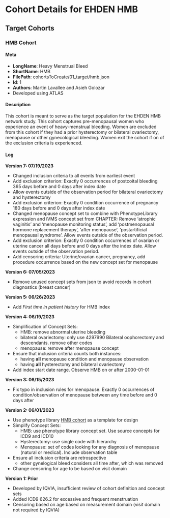 # Cohort Details for EHDEN HMB

## Target Cohorts

### HMB Cohort

#### Meta

-   **LongName**: Heavy Menstrual Bleed
-   **ShortName**: HMB
-   **FilePath**: cohortsToCreate/01_target/hmb.json
-   **Id**: 1
-   **Authors**: Martin Lavallee and Asieh Golozar
-   Developed using ATLAS

#### Description

This cohort is meant to serve as the target population for the EHDEN HMB network study. This cohort captures pre-menopausal women who experience an event of heavy-menstrual bleeding. Women are excluded from this cohort if they had a prior hysterectomy or bilateral ovariectomy, menopause or other gynecological bleeding. Women exit the cohort if on of the exclusion criteria is experienced.

#### Log

**Version 7: 07/19/2023**
- Changed inclusion criteria to all events from earliest event
- Add exclusion criterion: Exactly 0 occurrences of postcoital bleeding 365 days before and 0 days after index date
- Allow events outside of the observation period for bilateral ovariectomy and hysterectomy
- Add exclusion criterion: Exactly 0 condition occurrence of pregnancy 180 days before and 0 days after index date
- Changed menopause concept set to combine with PhenotypeLibrary expression and iVMS concept set from CHAPTER: Remove ‘atrophic vaginitis’ and ‘menopause monitoring status’, add ‘postmenopausal hormone replacement therapy’, ‘after menopause’, ‘postartificial menopausal syndrome’. Allow events outside of the observation period.
- Add exclusion criterion: Exactly 0 condition occurrences of ovarian or uterine cancer all days before and 0 days after the index date. Allow events outside of the observation period.
- Add censoring criteria: Uterine/ovarian cancer, pregnancy, add procedure occurrence based on the new concept set for menopause

**Version 6: 07/05/2023** 

- Remove unused concept sets from json to avoid records in cohort diagnostics (breast cancer)

**Version 5: 06/26/2023** 

- Add *First time in patient history* for HMB index

**Version 4: 06/19/2023**

-   Simplification of Concept Sets:
    -   HMB: remove abnormal uterine bleeding
    -   bilateral ovariectomy: only use 4297990 Bilateral oophorectomy and descendants. remove other codes
    -   menopause: remove after menopause concept
-   Ensure that inclusion criteria counts both instances:
    -   having **all** menopause condition and menopause observation
    -   having **all** hysterectomy and bilateral ovariectomy
-   Add index start date range. Observe HMB on or after 2000-01-01

**Version 3: 06/15/2023**

-   Fix typo in inclusion rules for menopause. Exactly 0 occurrences of condition/observation of menopause between any time before and 0 days after

**Version 2: 06/01/2023**

-   Use phenotype library [HMB cohort](https://github.com/OHDSI/PhenotypeLibrary/blob/main/inst/cohorts/300.json) as a template for design
-   Simplify Concept Sets:
    -   HMB: use phenotype library concept set. Use source concepts for ICD9 and ICD10
    -   Hysterectomy: use single code with hierarchy
    -   Menopause: set of codes looking for any diagnosis of menopause (natural or medical). Include observation table
-   Ensure all inclusion criteria are retrospective
    -   other gynelogical bleed considers all time after, which was removed
-   Change censoring for age to be based on visit domain

**Version 1: Prior**

-   Developed by IQVIA, insufficient review of cohort definition and concept sets
-   Added ICD9 626.2 for excessive and frequent menstruation
-   Censoring based on age based on measurement domain (visit domain not required by IQVIA)
